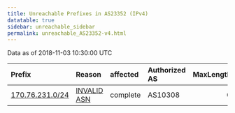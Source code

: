 ```yaml
---
title: Unreachable Prefixes in AS23352 (IPv4)
datatable: true
sidebar: unreachable_sidebar
permalink: unreachable_AS23352-v4.html
---
```


Data as of 2018-11-03 10:30:00 UTC


<div class="datatable-begin"></div>

| Prefix                                                   | Reason                                                                                                 | affected   | Authorized AS   |   MaxLength | Anchor                           |   unreachable /24s |
|:---------------------------------------------------------|:-------------------------------------------------------------------------------------------------------|:-----------|:----------------|------------:|:---------------------------------|-------------------:|
| [170.76.231.0/24](https://stat.ripe.net/170.76.231.0/24) | [INVALID ASN](https://rpki-validator.ripe.net/announcement-preview?asn=AS23352&prefix=170.76.231.0/24) | complete   | AS10308         |           0 | [ARIN](unreachable_ARIN-v4.html) |                  1 |

<div class="datatable-end"></div>